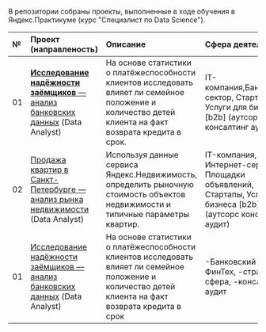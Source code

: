 В репозитории собраны проекты, выполненные в ходе обучения в Яндекс.Практикуме (курс "Специалист по Data Science").

| № | Проект (направленость) | Описание | Сфера деятельности | Используемые инструменты |
| :---------------------- | :---------------------- | :---------------------- | :---------------------- | :---------------------- |
01 | [**Исследование надёжности заёмщиков** — анализ банковских данных](https://github.com/Oleg-Volontsevich/Yandex_Practicum_Projects/tree/master/project01_reliability_of_borrowers_analyzing) (Data Analyst) | На основе статистики о платёжеспособности клиентов исследовать влияет ли семейное положение и количество детей клиента на факт возврата кредита в срок. | IT-компания,Банковский сектор, Стартапы, Услуги для бизнеса [b2b] (аутсорс консалтинг аудит) | Matplotlib, Pandas, PyMystem3, Python, SciKitLearn, SciPy, Seaborn, numpy, лемматизация, предобработка данных
02 | [Продажа квартир в Санкт-Петербурге — анализ рынка недвижимости](https://github.com/Oleg-Volontsevich/Yandex_Practicum_Projects/tree/master/project02_apartments_for_sale_analyzing) (Data Analyst) | Используя данные сервиса Яндекс.Недвижимость, определить рыночную стоимость объектов недвижимости и типичные параметры квартир. | IT-компания, Интернет-сервисы, Площадки объявлений, Стартапы, Услуги для бизнеса [b2b] (аутсорс консалтинг аудит) | Matplotlib, Pandas, Python, math, визуализация данных, исследовательский анализ данных, предобработка данных
01	 |	[Исследование надёжности заёмщиков — анализ банковских данных](https://github.com/Oleg-Volontsevich/Yandex_Practicum_Projects/tree/master/reliability_of_borrowers_analyzing)  (Data Analyst)	 |	На основе статистики о платёжеспособности клиентов исследовать влияет ли семейное положение и количество детей клиента на факт возврата кредита в срок	 |	-Банковский сектор/ФинТех, -страховая сфера, -консалтинг/аудит	 |	Matplotlib, Pandas, PyMystem3, Python, SciKitLearn, SciPy, Seaborn, numpy, лемматизация, предобработка данных


